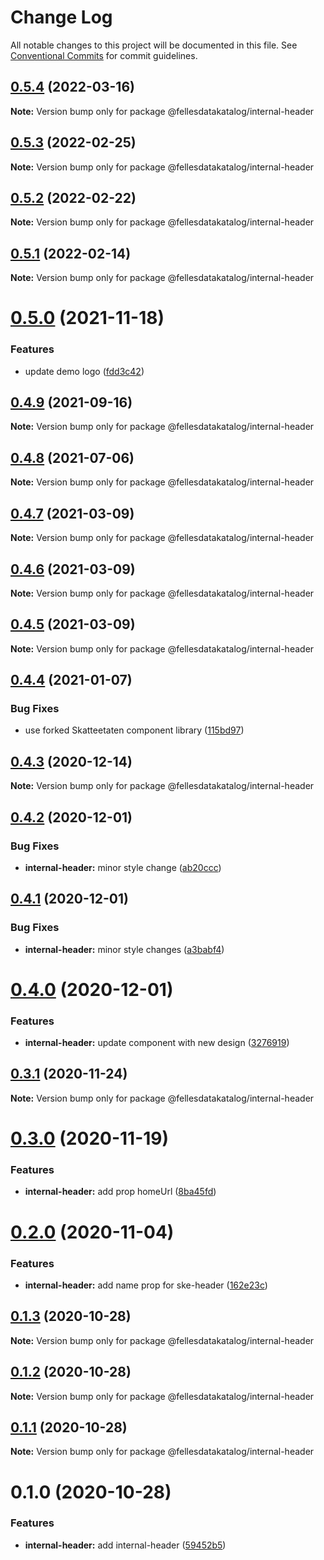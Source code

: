 # Change Log

All notable changes to this project will be documented in this file.
See [Conventional Commits](https://conventionalcommits.org) for commit guidelines.

## [0.5.4](https://github.com/fellesdatakatalog/fdk-kit/compare/@fellesdatakatalog/internal-header@0.5.3...@fellesdatakatalog/internal-header@0.5.4) (2022-03-16)

**Note:** Version bump only for package @fellesdatakatalog/internal-header





## [0.5.3](https://github.com/fellesdatakatalog/fdk-kit/compare/@fellesdatakatalog/internal-header@0.5.2...@fellesdatakatalog/internal-header@0.5.3) (2022-02-25)

**Note:** Version bump only for package @fellesdatakatalog/internal-header





## [0.5.2](https://github.com/fellesdatakatalog/fdk-kit/compare/@fellesdatakatalog/internal-header@0.5.1...@fellesdatakatalog/internal-header@0.5.2) (2022-02-22)

**Note:** Version bump only for package @fellesdatakatalog/internal-header





## [0.5.1](https://github.com/fellesdatakatalog/fdk-kit/compare/@fellesdatakatalog/internal-header@0.5.0...@fellesdatakatalog/internal-header@0.5.1) (2022-02-14)

**Note:** Version bump only for package @fellesdatakatalog/internal-header





# [0.5.0](https://github.com/fellesdatakatalog/fdk-kit/compare/@fellesdatakatalog/internal-header@0.4.9...@fellesdatakatalog/internal-header@0.5.0) (2021-11-18)


### Features

* update demo logo ([fdd3c42](https://github.com/fellesdatakatalog/fdk-kit/commit/fdd3c425d5c2bd101dc6da084e981dea6e22803a))





## [0.4.9](https://github.com/fellesdatakatalog/fdk-kit/compare/@fellesdatakatalog/internal-header@0.4.8...@fellesdatakatalog/internal-header@0.4.9) (2021-09-16)

**Note:** Version bump only for package @fellesdatakatalog/internal-header





## [0.4.8](https://github.com/fellesdatakatalog/fdk-kit/compare/@fellesdatakatalog/internal-header@0.4.7...@fellesdatakatalog/internal-header@0.4.8) (2021-07-06)

**Note:** Version bump only for package @fellesdatakatalog/internal-header





## [0.4.7](https://github.com/fellesdatakatalog/fdk-kit/compare/@fellesdatakatalog/internal-header@0.4.6...@fellesdatakatalog/internal-header@0.4.7) (2021-03-09)

**Note:** Version bump only for package @fellesdatakatalog/internal-header





## [0.4.6](https://github.com/fellesdatakatalog/fdk-kit/compare/@fellesdatakatalog/internal-header@0.4.5...@fellesdatakatalog/internal-header@0.4.6) (2021-03-09)

**Note:** Version bump only for package @fellesdatakatalog/internal-header





## [0.4.5](https://github.com/fellesdatakatalog/fdk-kit/compare/@fellesdatakatalog/internal-header@0.4.4...@fellesdatakatalog/internal-header@0.4.5) (2021-03-09)

**Note:** Version bump only for package @fellesdatakatalog/internal-header





## [0.4.4](https://github.com/fellesdatakatalog/fdk-kit/compare/@fellesdatakatalog/internal-header@0.4.3...@fellesdatakatalog/internal-header@0.4.4) (2021-01-07)


### Bug Fixes

* use forked Skatteetaten component library ([115bd97](https://github.com/fellesdatakatalog/fdk-kit/commit/115bd973fd10b4da19c0c5c2dfb9954c029f695c))





## [0.4.3](https://github.com/fellesdatakatalog/fdk-kit/compare/@fellesdatakatalog/internal-header@0.4.2...@fellesdatakatalog/internal-header@0.4.3) (2020-12-14)

**Note:** Version bump only for package @fellesdatakatalog/internal-header





## [0.4.2](https://github.com/fellesdatakatalog/fdk-kit/compare/@fellesdatakatalog/internal-header@0.4.1...@fellesdatakatalog/internal-header@0.4.2) (2020-12-01)


### Bug Fixes

* **internal-header:** minor style change ([ab20ccc](https://github.com/fellesdatakatalog/fdk-kit/commit/ab20ccca59cd065a0b739558ab703086f8a36f89))





## [0.4.1](https://github.com/fellesdatakatalog/fdk-kit/compare/@fellesdatakatalog/internal-header@0.4.0...@fellesdatakatalog/internal-header@0.4.1) (2020-12-01)


### Bug Fixes

* **internal-header:** minor style changes ([a3babf4](https://github.com/fellesdatakatalog/fdk-kit/commit/a3babf4281f8791b939afc148aed589b003ea00a))





# [0.4.0](https://github.com/fellesdatakatalog/fdk-kit/compare/@fellesdatakatalog/internal-header@0.3.1...@fellesdatakatalog/internal-header@0.4.0) (2020-12-01)


### Features

* **internal-header:** update component with new design ([3276919](https://github.com/fellesdatakatalog/fdk-kit/commit/3276919bc93f35f645341f707e48841b90b16f63))





## [0.3.1](https://github.com/fellesdatakatalog/fdk-kit/compare/@fellesdatakatalog/internal-header@0.3.0...@fellesdatakatalog/internal-header@0.3.1) (2020-11-24)

**Note:** Version bump only for package @fellesdatakatalog/internal-header





# [0.3.0](https://github.com/fellesdatakatalog/fdk-kit/compare/@fellesdatakatalog/internal-header@0.2.0...@fellesdatakatalog/internal-header@0.3.0) (2020-11-19)


### Features

* **internal-header:** add prop homeUrl ([8ba45fd](https://github.com/fellesdatakatalog/fdk-kit/commit/8ba45fd47bc3f2d04c51711e62f88b48ce56b53f))





# [0.2.0](https://github.com/fellesdatakatalog/fdk-kit/compare/@fellesdatakatalog/internal-header@0.1.3...@fellesdatakatalog/internal-header@0.2.0) (2020-11-04)


### Features

* **internal-header:** add name prop for ske-header ([162e23c](https://github.com/fellesdatakatalog/fdk-kit/commit/162e23c4f0f8d48298e98cb2c32242a2b1387e0e))





## [0.1.3](https://github.com/fellesdatakatalog/fdk-kit/compare/@fellesdatakatalog/internal-header@0.1.2...@fellesdatakatalog/internal-header@0.1.3) (2020-10-28)

**Note:** Version bump only for package @fellesdatakatalog/internal-header





## [0.1.2](https://github.com/fellesdatakatalog/fdk-kit/compare/@fellesdatakatalog/internal-header@0.1.1...@fellesdatakatalog/internal-header@0.1.2) (2020-10-28)

**Note:** Version bump only for package @fellesdatakatalog/internal-header





## [0.1.1](https://github.com/fellesdatakatalog/fdk-kit/compare/@fellesdatakatalog/internal-header@0.1.0...@fellesdatakatalog/internal-header@0.1.1) (2020-10-28)

**Note:** Version bump only for package @fellesdatakatalog/internal-header





# 0.1.0 (2020-10-28)


### Features

* **internal-header:** add internal-header ([59452b5](https://github.com/fellesdatakatalog/fdk-kit/commit/59452b50b34768be4bf751804a43827d95aa13fb))
